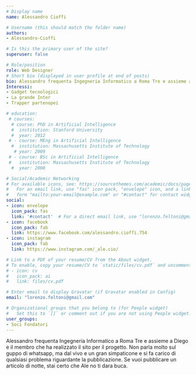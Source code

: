```yaml
---
# Display name
name: Alessandro Cioffi

# Username (this should match the folder name)
authors:
- Alessandro-Cioffi

# Is this the primary user of the site?
superuser: false

# Role/position
role: Web Designer
# Short bio (displayed in user profile at end of posts)
bio: Alessandro frequenta Ingegneria Informatico a Roma Tre e assieme a Diego e il membro che ha realizzato il sito per il progetto. Non parla molto sul guppo di whatsapp, ma dal vivo e un gran simpaticone e si fa carico di qualsiasi problema riguardante la pubblicazione. Se vuoi pubblicare un articolo di notte, stai certo che Ale no ti dara buca.
Interessi:
- Gadget tecnologici
- La grande Inter
- Trapper partenopei

# education:
 # courses:
  # course: PhD in Artificial Intelligence
  #  institution: Stanford University
  #  year: 2012
 # - course: MEng in Artificial Intelligence
  #  institution: Massachusetts Institute of Technology
   # year: 2009
 # - course: BSc in Artificial Intelligence
 #   institution: Massachusetts Institute of Technology
  #  year: 2008

# Social/Academic Networking
# For available icons, see: https://sourcethemes.com/academic/docs/page-builder/#icons
#   For an email link, use "fas" icon pack, "envelope" icon, and a link in the
#   form "mailto:your-email@example.com" or "#contact" for contact widget.
social:
- icon: envelope
  icon_pack: fas
  link: '#contact'  # For a direct email link, use "lorenzo.feltoni@gmail.com".
- icon: facebook
  icon_pack: fab
  link: https://www.facebook.com/alessandro.cioffi.754
- icon: instagram
  icon_pack: fab
  link: https://www.instagram.com/_ale.cio/

# Link to a PDF of your resume/CV from the About widget.
# To enable, copy your resume/CV to `static/files/cv.pdf` and uncomment the lines below.
# - icon: cv
#   icon_pack: ai
#   link: files/cv.pdf

# Enter email to display Gravatar (if Gravatar enabled in Config)
email: "lorenzo.feltoni@gmail.com"

# Organizational groups that you belong to (for People widget)
#   Set this to `[]` or comment out if you are not using People widget.
user_groups:
- Soci Fondatori
---
```


Alessandro frequenta Ingegneria Informatico a Roma Tre e assieme a Diego e il membro che ha realizzato il sito per il progetto. Non parla molto sul guppo di whatsapp, ma dal vivo e un gran simpaticone e si fa carico di qualsiasi problema riguardante la pubblicazione. Se vuoi pubblicare un articolo di notte, stai certo che Ale no ti dara buca.
